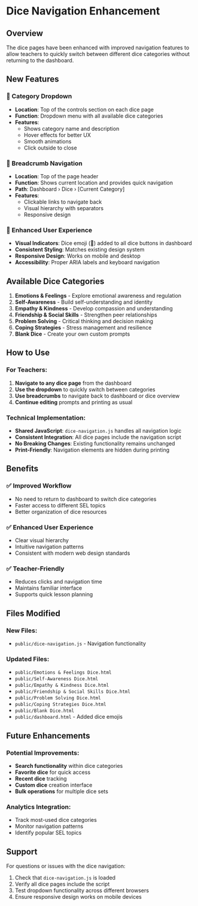 # Dice Navigation Enhancement

## Overview
The dice pages have been enhanced with improved navigation features to allow teachers to quickly switch between different dice categories without returning to the dashboard.

## New Features

### 🎯 Category Dropdown
- **Location**: Top of the controls section on each dice page
- **Function**: Dropdown menu with all available dice categories
- **Features**:
  - Shows category name and description
  - Hover effects for better UX
  - Smooth animations
  - Click outside to close

### 🧭 Breadcrumb Navigation
- **Location**: Top of the page header
- **Function**: Shows current location and provides quick navigation
- **Path**: Dashboard › Dice › [Current Category]
- **Features**:
  - Clickable links to navigate back
  - Visual hierarchy with separators
  - Responsive design

### 📱 Enhanced User Experience
- **Visual Indicators**: Dice emoji (🎲) added to all dice buttons in dashboard
- **Consistent Styling**: Matches existing design system
- **Responsive Design**: Works on mobile and desktop
- **Accessibility**: Proper ARIA labels and keyboard navigation

## Available Dice Categories

1. **Emotions & Feelings** - Explore emotional awareness and regulation
2. **Self-Awareness** - Build self-understanding and identity
3. **Empathy & Kindness** - Develop compassion and understanding
4. **Friendship & Social Skills** - Strengthen peer relationships
5. **Problem Solving** - Critical thinking and decision making
6. **Coping Strategies** - Stress management and resilience
7. **Blank Dice** - Create your own custom prompts

## How to Use

### For Teachers:
1. **Navigate to any dice page** from the dashboard
2. **Use the dropdown** to quickly switch between categories
3. **Use breadcrumbs** to navigate back to dashboard or dice overview
4. **Continue editing** prompts and printing as usual

### Technical Implementation:
- **Shared JavaScript**: `dice-navigation.js` handles all navigation logic
- **Consistent Integration**: All dice pages include the navigation script
- **No Breaking Changes**: Existing functionality remains unchanged
- **Print-Friendly**: Navigation elements are hidden during printing

## Benefits

### ✅ Improved Workflow
- No need to return to dashboard to switch dice categories
- Faster access to different SEL topics
- Better organization of dice resources

### ✅ Enhanced User Experience
- Clear visual hierarchy
- Intuitive navigation patterns
- Consistent with modern web design standards

### ✅ Teacher-Friendly
- Reduces clicks and navigation time
- Maintains familiar interface
- Supports quick lesson planning

## Files Modified

### New Files:
- `public/dice-navigation.js` - Navigation functionality

### Updated Files:
- `public/Emotions & Feelings Dice.html`
- `public/Self-Awareness Dice.html`
- `public/Empathy & Kindness Dice.html`
- `public/Friendship & Social Skills Dice.html`
- `public/Problem Solving Dice.html`
- `public/Coping Strategies Dice.html`
- `public/Blank Dice.html`
- `public/dashboard.html` - Added dice emojis

## Future Enhancements

### Potential Improvements:
- **Search functionality** within dice categories
- **Favorite dice** for quick access
- **Recent dice** tracking
- **Custom dice** creation interface
- **Bulk operations** for multiple dice sets

### Analytics Integration:
- Track most-used dice categories
- Monitor navigation patterns
- Identify popular SEL topics

## Support

For questions or issues with the dice navigation:
1. Check that `dice-navigation.js` is loaded
2. Verify all dice pages include the script
3. Test dropdown functionality across different browsers
4. Ensure responsive design works on mobile devices 